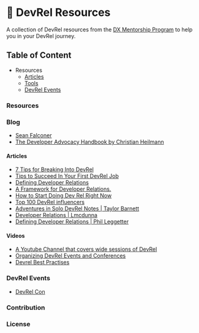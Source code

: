 #

# 📕 DevRel Resources

A collection of DevRel resources from the [DX Mentorship Program](https://www.dxmentorship.com/) to help you in your DevRel journey.

## Table of Content

- Resources
  - [Articles](#articles)
  - [Tools](#tools)
  - [DevRel Events](#devrel-events)
  

### Resources

### Blog

- [Sean Falconer](https://thefalc.com/)
- [The Developer Advocacy Handbook by Christian Heilmann](https://developer-advocacy.com/)

#### Articles

- [7 Tips for Breaking Into DevRel](https://dev.to/dabit3/7-tips-for-breaking-into-devrel-7jk)
- [Tips to Succeed In Your First DevRel Job](https://dev.to/blackgirlbytes/tips-to-succeed-in-your-first-devrel-job-48m7)
- [Defining Developer Relations](https://www.leggetter.co.uk/2016/02/03/defining-developer-relations.html)
- [A Framework for Developer Relations.](https://devrelbook.substack.com/p/a-framework-for-developer-relations?s=r)
- [How to Start Doing Dev Rel Right Now](https://www.samjulien.com/how-to-start-doing-dev-rel-right-now)
- [Top 100 DevRel influencers](https://www.ecairn.com/blogs/blog-post-title-three-359w4-m4er9-j3rk2)
- [Adventures in Solo DevRel Notes | Taylor Barnett](https://taylorbar.net/posts/adventures-in-solo-devrel-notes/)
- [Developer Relations | Lmcdunna](https://lmcdunna.medium.com/developer-relations-history-mission-structure-5fcad869deac)
- [Defining Developer Relations | Phil Leggetter](https://www.leggetter.co.uk/2016/02/03/defining-developer-relations.html)

#### Videos

- [A Youtube Channel that covers wide sessions of DevRel](https://www.youtube.com/user/jonobacon)
- [Organizing DevRel Events and Conferences](https://youtu.be/ROsh9cQMyvo)
- [Devrel Best Practises](https://www.youtube.com/live/mxzSaYTepA8?si=P-sj2VNE8eb-MX6b)

### DevRel Events
- [DevRel Con](https://developerrelations.com/devrelcon)


### Contribution

### License
